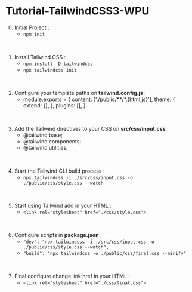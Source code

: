 # Tutorial-TailwindCSS3-WPU

0. Initial Project :
    -    `npm init`

<br>

1. Install Tailwind CSS :
    - `npm install -D tailwindcss`
    - `npx tailwindcss init`

<br>

2. Configure your template paths on **tailwind.config.js** :
    - module.exports = {
    content: ['./public/**/*.{html,js}'],
    theme: {
        extend: {},
    },
    plugins: [],
    }

<br>

3. Add the Tailwind directives to your CSS on **src/css/input.css** :
    - @tailwind base;<br>
    - @tailwind components;<br>
    - @tailwind utilities;

<br>

4. Start the Tailwind CLI build process :
    - `npx tailwindcss -i ./src/css/input.css -o ./public/css/style.css --watch`

<br>

5. Start using Tailwind add in your HTML :
    - `<link rel="stylesheet" href="./css/style.css">`

<br>

6. Configure scripts in **package.json** :
    - `"dev": "npx tailwindcss -i ./src/css/input.css -o ./public/css/style.css --watch",`
    - `"build": "npx tailwindcss -o ./public/css/final.css --minify"`

<br>

7. Final configure change link href in your HTML :
    - `<link rel="stylesheet" href="./css/final.css">`
